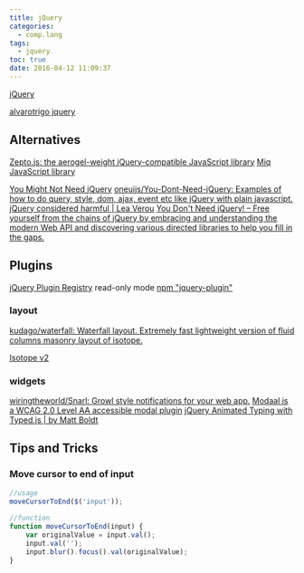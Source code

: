 ```yaml
---
title: jQuery
categories:
  - comp.lang
tags:
  - jquery
toc: true
date: 2016-04-12 11:09:37
---
```


[jQuery](https://jquery.com/)

[alvarotrigo jquery](http://alvarotrigo.com/blog/category/jquery/)

## Alternatives

[Zepto.js: the aerogel-weight jQuery-compatible JavaScript library](http://zeptojs.com/)
[Miq JavaScript library](http://www.bitstorm.org/javascript/miq/)

[You Might Not Need jQuery](http://youmightnotneedjquery.com/)
[oneuijs/You-Dont-Need-jQuery: Examples of how to do query, style, dom, ajax, event etc like jQuery with plain javascript.](https://github.com/oneuijs/You-Dont-Need-jQuery)
[jQuery considered harmful | Lea Verou](http://lea.verou.me/2015/04/jquery-considered-harmful/)
[You Don't Need jQuery! – Free yourself from the chains of jQuery by embracing and understanding the modern Web API and discovering various directed libraries to help you fill in the gaps.](http://blog.garstasio.com/you-dont-need-jquery/)

## Plugins

[jQuery Plugin Registry](http://plugins.jquery.com/) read-only mode
[npm "jquery-plugin"](https://www.npmjs.com/browse/keyword/jquery-plugin)

### layout

[kudago/waterfall: Waterfall layout. Extremely fast lightweight version of fluid columns masonry layout of isotope.](https://github.com/kudago/waterfall)

[Isotope v2](https://isotope.metafizzy.co/v2/)

### widgets

[wiringtheworld/Snarl: Growl style notifications for your web app.](https://github.com/wiringtheworld/Snarl)
[Modaal is a WCAG 2.0 Level AA accessible modal plugin](http://humaan.com/modaal/)
[jQuery Animated Typing with Typed.js | by Matt Boldt](http://www.mattboldt.com/demos/typed-js/)

## Tips and Tricks

### Move cursor to end of input

```js
//usage
moveCursorToEnd($('input'));
 
//function
function moveCursorToEnd(input) {
    var originalValue = input.val();
    input.val('');
    input.blur().focus().val(originalValue);
}
```
